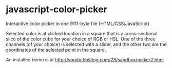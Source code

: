 javascript-color-picker
=======================

Interactive color picker in one 9111-byte file (HTML/CSS/JavaScript)

Selected color is at clicked location in a square that is a cross-sectional slice of the color cube for your choice of RGB or HSL.
One of the three channels (of your choice) is selected with a slider, and the other two are the coordinates of the selected point in the square.

An installed demo is at http://voodothosting.com/23/sandbox/picker2.html
